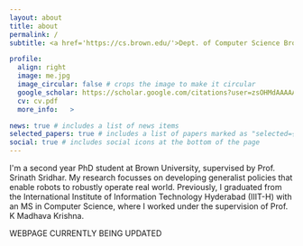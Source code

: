```yaml
---
layout: about
title: about
permalink: /
subtitle: <a href='https://cs.brown.edu/'>Dept. of Computer Science Brown University</a>.

profile:
  align: right
  image: me.jpg
  image_circular: false # crops the image to make it circular
  google_scholar: https://scholar.google.com/citations?user=zsOHMdAAAAAJ
  cv: cv.pdf
  more_info:   >

news: true # includes a list of news items
selected_papers: true # includes a list of papers marked as "selected={true}"
social: true # includes social icons at the bottom of the page
---
```


I'm a second year PhD student at Brown University, supervised by Prof. Srinath Sridhar. My research focusses on developing generalist policies that enable robots to robustly operate real world. Previously, I graduated from the International Institute of Information Technology Hyderabad (IIIT-H) with an MS in Computer Science, where I worked under the supervision of Prof. K Madhava Krishna. 

WEBPAGE CURRENTLY BEING UPDATED